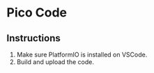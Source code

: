 # Pico Code

## Instructions
1. Make sure PlatformIO is installed on VSCode.
2. Build and upload the code.